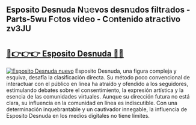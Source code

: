 ## Esposito Desnuda N𝚞𝚎vos desn𝚞dos filtr𝚊dos - Parts-5wu F𝚘tos vid𝚎o - C𝚘ntenido atr𝚊ctivo zv3JU

# <h2><a href="http://mb62tn.tromn.icu/?c=Esposito+Desnuda">🔗👉👉👉 Esposito Desnuda 🔗🔗</a></h2>

[![Esposito Desnuda nuevo](https://i.imgur.com/pEAQMta.gif)](http://mb62tn.tromn.icu/?c=Esposito+Desnuda)
Esposito Desnuda, una figura compleja y esquiva, desafía la clasificación directa. Su método poco convencional de interactuar con el público en línea ha atraído y ofendido a los seguidores, estimulando debates sobre el consentimiento, la expresión artística y la esencia de las comunidades virtuales. Aunque su dirección futura no está clara, su influencia en la comunidad en línea es indiscutible. Con una determinación inquebrantable y un cautivador innegable, la influencia de Esposito Desnuda en los medios digitales no tiene límites.
